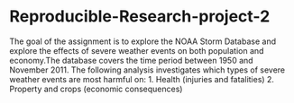 # Reproducible-Research-project-2
The goal of the assignment is to explore the NOAA Storm Database and explore the effects of severe weather events on both population and economy.The database covers the time period between 1950 and November 2011. The following analysis investigates which types of severe weather events are most harmful on:
    1. Health (injuries and fatalities)
    2. Property and crops (economic consequences)
